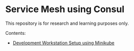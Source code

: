 # Service Mesh using Consul

This repository is for research and learning purposes only.

Contents:

- [Development Workstation Setup using Minikube](./DEV.md)